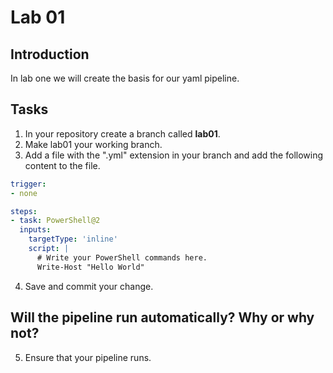 # Lab 01
## Introduction 
In lab one we will create the basis for our yaml pipeline.

## Tasks
1. In your repository create a branch called <b>lab01</b>.
2. Make lab01 your working branch.
3. Add a file with the ".yml" extension in your branch and add the following content to the file.

```yaml
trigger:
- none

steps:
- task: PowerShell@2
  inputs:
    targetType: 'inline'
    script: |
      # Write your PowerShell commands here.
      Write-Host "Hello World"
```

4. Save and commit your change.

## Will the pipeline run automatically? Why or why not?

5. Ensure that your pipeline runs.